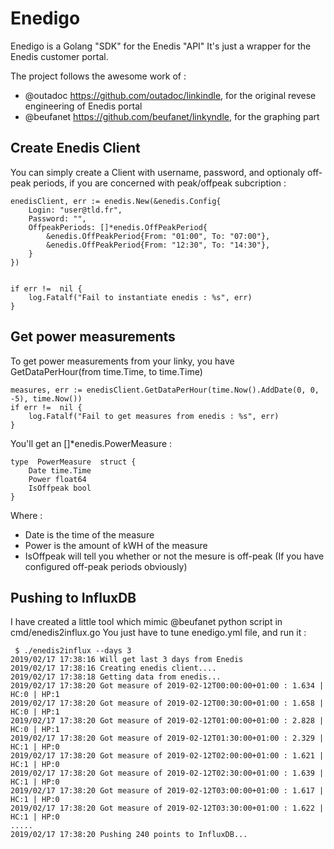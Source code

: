 # Enedigo

Enedigo is a Golang "SDK" for the Enedis "API"
It's just a wrapper for the Enedis customer portal.

The project follows the awesome work of : 
 - @outadoc  https://github.com/outadoc/linkindle, for the original revese engineering of Enedis portal
 - @beufanet https://github.com/beufanet/linkyndle, for the graphing part


## Create Enedis Client

You can simply create a Client with username, password, and optionaly off-peak periods, if you are concerned with peak/offpeak subcription :

    enedisClient, err := enedis.New(&enedis.Config{
	    Login: "user@tld.fr",
	    Password: "",
	    OffpeakPeriods: []*enedis.OffPeakPeriod{
		    &enedis.OffPeakPeriod{From: "01:00", To: "07:00"},
		    &enedis.OffPeakPeriod{From: "12:30", To: "14:30"},
	    }
	})    


    if err !=  nil {
	    log.Fatalf("Fail to instantiate enedis : %s", err)
    }


## Get power measurements

To get power measurements from your linky, you have GetDataPerHour(from time.Time, to time.Time)

    measures, err := enedisClient.GetDataPerHour(time.Now().AddDate(0, 0, -5), time.Now())
    if err !=  nil {
	    log.Fatalf("Fail to get measures from enedis : %s", err)
	}


You'll get an []*enedis.PowerMeasure :

    type  PowerMeasure  struct {
	    Date time.Time
	    Power float64
	    IsOffpeak bool
    }
    
Where :

 - Date is the time of the measure
 - Power is the amount of kWH of the measure
 - IsOffpeak will tell you whether or not the mesure is off-peak (If you have configured off-peak periods obviously)



## Pushing to InfluxDB
I have created a little tool which mimic @beufanet python script in cmd/enedis2influx.go
You just have to tune enedigo.yml file, and run it :

     $ ./enedis2influx --days 3
    2019/02/17 17:38:16 Will get last 3 days from Enedis
    2019/02/17 17:38:16 Creating enedis client....
    2019/02/17 17:38:18 Getting data from enedis...
    2019/02/17 17:38:20 Got measure of 2019-02-12T00:00:00+01:00 : 1.634 | HC:0 | HP:1
    2019/02/17 17:38:20 Got measure of 2019-02-12T00:30:00+01:00 : 1.658 | HC:0 | HP:1
    2019/02/17 17:38:20 Got measure of 2019-02-12T01:00:00+01:00 : 2.828 | HC:0 | HP:1
    2019/02/17 17:38:20 Got measure of 2019-02-12T01:30:00+01:00 : 2.329 | HC:1 | HP:0
    2019/02/17 17:38:20 Got measure of 2019-02-12T02:00:00+01:00 : 1.621 | HC:1 | HP:0
    2019/02/17 17:38:20 Got measure of 2019-02-12T02:30:00+01:00 : 1.639 | HC:1 | HP:0
    2019/02/17 17:38:20 Got measure of 2019-02-12T03:00:00+01:00 : 1.617 | HC:1 | HP:0
    2019/02/17 17:38:20 Got measure of 2019-02-12T03:30:00+01:00 : 1.622 | HC:1 | HP:0
    .....
    2019/02/17 17:38:20 Pushing 240 points to InfluxDB...
